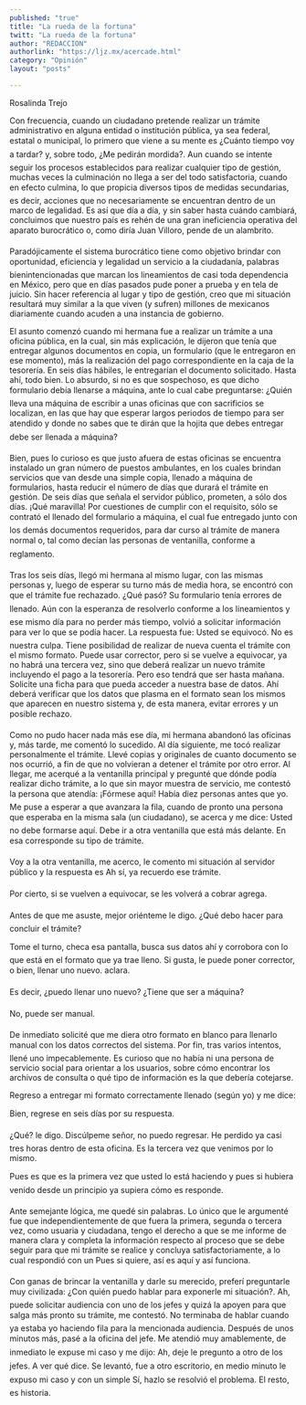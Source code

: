 ```yaml
---
published: "true"
title: "La rueda de la fortuna"
twitt: "La rueda de la fortuna"
author: "REDACCION"
authorlink: "https://ljz.mx/acercade.html"
category: "Opinión"
layout: "posts"

---
```



  Rosalinda Trejo



  Con frecuencia, cuando un ciudadano pretende realizar un trámite administrativo en alguna entidad o institución pública, ya sea federal, estatal o municipal, lo primero que viene a su mente es ¿Cuánto tiempo voy a tardar? y, sobre todo, ¿Me pedirán mordida?. Aun cuando se intente seguir los procesos establecidos para realizar cualquier tipo de gestión, muchas veces la culminación no llega a ser del todo satisfactoria, cuando en efecto culmina, lo que propicia diversos tipos de medidas secundarias, es decir, acciones que no necesariamente se encuentran dentro de un marco de legalidad. Es así que día a día, y sin saber hasta cuándo cambiará, concluimos que nuestro país es rehén de una gran ineficiencia operativa del aparato burocrático o, como diría Juan Villoro, pende de un alambrito.



  Paradójicamente el sistema burocrático tiene como objetivo brindar con oportunidad, eficiencia y legalidad un servicio a la ciudadanía, palabras bienintencionadas que marcan los lineamientos de casi toda dependencia en México, pero que en días pasados pude poner a prueba y en tela de juicio. Sin hacer referencia al lugar y tipo de gestión, creo que mi situación resultará muy similar a la que viven (y sufren) millones de mexicanos diariamente cuando acuden a una instancia de gobierno.



  El asunto comenzó cuando mi hermana fue a realizar un trámite a una oficina pública, en la cual, sin más explicación, le dijeron que tenía que entregar algunos documentos en copia, un formulario (que le entregaron en ese momento), más la realización del pago correspondiente en la caja de la tesorería. En seis días hábiles, le entregarían el documento solicitado. Hasta ahí, todo bien. Lo absurdo, si no es que sospechoso, es que dicho formulario debía llenarse a máquina, ante lo cual cabe preguntarse: ¿Quién lleva una máquina de escribir a unas oficinas que con sacrificios se localizan, en las que hay que esperar largos periodos de tiempo para ser atendido y donde no sabes que te dirán que la hojita que debes entregar debe ser llenada a máquina?



  Bien, pues lo curioso es que justo afuera de estas oficinas se encuentra instalado un gran número de puestos ambulantes, en los cuales brindan servicios que van desde una simple copia, llenado a máquina de formularios, hasta reducir el número de días que durará el trámite en gestión. De seis días que señala el servidor público, prometen, a sólo dos días. ¡Qué maravilla! Por cuestiones de cumplir con el requisito, sólo se contrató el llenado del formulario a máquina, el cual fue entregado junto con los demás documentos requeridos, para dar curso al trámite de manera normal o, tal como decían las personas de ventanilla, conforme a reglamento.



  Tras los seis días, llegó mi hermana al mismo lugar, con las mismas personas y, luego de esperar su turno más de media hora, se encontró con que el trámite fue rechazado. ¿Qué pasó? Su formulario tenía errores de llenado. Aún con la esperanza de resolverlo conforme a los lineamientos y ese mismo día para no perder más tiempo, volvió a solicitar información para ver lo que se podía hacer. La respuesta fue: Usted se equivocó. No es nuestra culpa. Tiene posibilidad de realizar de nueva cuenta el trámite con el mismo formato. Puede usar corrector, pero si se vuelve a equivocar, ya no habrá una tercera vez, sino que deberá realizar un nuevo trámite incluyendo el pago a la tesorería. Pero eso tendrá que ser hasta mañana. Solicite una ficha para que pueda acceder a nuestra base de datos. Ahí deberá verificar que los datos que plasma en el formato sean los mismos que aparecen en nuestro sistema y, de esta manera, evitar errores y un posible rechazo.



  Como no pudo hacer nada más ese día, mi hermana abandonó las oficinas y, más tarde, me comentó lo sucedido. Al día siguiente, me tocó realizar personalmente el trámite. Llevé copias y originales de cuanto documento se nos ocurrió, a fin de que no volvieran a detener el trámite por otro error. Al llegar, me acerqué a la ventanilla principal y pregunté que dónde podía realizar dicho trámite, a lo que sin mayor muestra de servicio, me contestó la persona que atendía: ¡Fórmese aquí! Había diez personas antes que yo. Me puse a esperar a que avanzara la fila, cuando de pronto una persona que esperaba en la misma sala (un ciudadano), se acerca y me dice: Usted no debe formarse aquí. Debe ir a otra ventanilla que está más delante. En esa corresponde su tipo de trámite.



  Voy a la otra ventanilla, me acerco, le comento mi situación al servidor público y la respuesta es Ah sí, ya recuerdo ese trámite.



  Por cierto, si se vuelven a equivocar, se les volverá a cobrar agrega.



  Antes de que me asuste, mejor oriénteme le digo. ¿Qué debo hacer para concluir el trámite?



  Tome el turno, checa esa pantalla, busca sus datos ahí y corrobora con lo que está en el formato que ya trae lleno. Si gusta, le puede poner corrector, o bien, llenar uno nuevo. aclara.



  Es decir, ¿puedo llenar uno nuevo? ¿Tiene que ser a máquina?



  No, puede ser manual.



  De inmediato solicité que me diera otro formato en blanco para llenarlo manual con los datos correctos del sistema. Por fin, tras varios intentos, llené uno impecablemente. Es curioso que no había ni una persona de servicio social para orientar a los usuarios, sobre cómo encontrar los archivos de consulta o qué tipo de información es la que debería cotejarse.



  Regreso a entregar mi formato correctamente llenado (según yo) y me dice:



  Bien, regrese en seis días por su respuesta.



  ¿Qué? le digo. Discúlpeme señor, no puedo regresar. He perdido ya casi tres horas dentro de esta oficina. Es la tercera vez que venimos por lo mismo.



  Pues es que es la primera vez que usted lo está haciendo y pues si hubiera venido desde un principio ya supiera cómo es responde.



  Ante semejante lógica, me quedé sin palabras. Lo único que le argumenté fue que independientemente de que fuera la primera, segunda o tercera vez, como usuaria y ciudadana, tengo el derecho a que se me informe de manera clara y completa la información respecto al proceso que se debe seguir para que mi trámite se realice y concluya satisfactoriamente, a lo cual respondió con un Pues si quiere, así es aquí y así funciona.



  Con ganas de brincar la ventanilla y darle su merecido, preferí preguntarle muy civilizada: ¿Con quién puedo hablar para exponerle mi situación?. Ah, puede solicitar audiencia con uno de los jefes y quizá la apoyen para que salga más pronto su trámite, me contestó. No terminaba de hablar cuando ya estaba yo haciendo fila para la mencionada audiencia. Después de unos minutos más, pasé a la oficina del jefe. Me atendió muy amablemente, de inmediato le expuse mi caso y me dijo: Ah, deje le pregunto a otro de los jefes. A ver qué dice. Se levantó, fue a otro escritorio, en medio minuto le expuso mi caso y con un simple Sí, hazlo se resolvió el problema. El resto, es historia.



   



   



   

